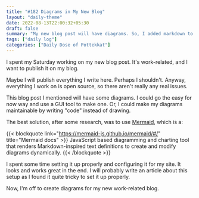 ```yaml
---
title: "#182 Diagrams in My New Blog"
layout: "daily-theme"
date: 2022-08-13T22:00:32+05:30
draft: false
summary: "My new blog post will have diagrams. So, I added markdown to diagrams using Mermaid.js."
tags: ["daily log"]
categories: ["Daily Dose of Pottekkat"]
---
```


I spent my Saturday working on my new blog post. It's work-related, and I want to publish it on my blog.

Maybe I will publish everything I write here. Perhaps I shouldn't. Anyway, everything I work on is open source, so there aren't really any real issues.

This blog post I mentioned will have some diagrams. I could go the easy for now way and use a GUI tool to make one. Or, I could make my diagrams maintainable by writing "code" instead of drawing.

The best solution, after some research, was to use [Mermaid](https://mermaid-js.github.io/mermaid/#/), which is a:

{{< blockquote link="https://mermaid-js.github.io/mermaid/#/" title="Mermaid docs" >}}
  JavaScript based diagramming and charting tool that renders Markdown-inspired text definitions to create and modify diagrams dynamically.
{{< /blockquote >}}

I spent some time setting it up properly and configuring it for my site. It looks and works great in the end. I will probably write an article about this setup as I found it quite tricky to set it up properly.

Now, I'm off to create diagrams for my new work-related blog.
